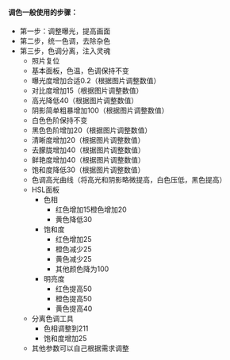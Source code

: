 #### 调色一般使用的步骤：

* 第一步：调整曝光，提高画面
* 第二步，统一色调，去除杂色
* 第三步，色调分离，注入灵魂
  * 照片复位
  * 基本面板，色温，色调保持不变
  * 曝光度增加合适0.2（根据图片调整数值）
  * 对比度增加15（根据图片调整数值）
  * 高光降低40（根据图片调整数值）
  * 阴影简单粗暴增加100（根据图片调整数值）
  * 白色色阶保持不变
  * 黑色色阶增加20（根据图片调整数值）
  * 清晰度增加20（根据图片调整数值）
  * 去朦胧增加40（根据图片调整数值）
  * 鲜艳度增加40（根据图片调整数值）
  * 饱和度降低30（根据图片调整数值）
  * 色调高光曲线（将高光和阴影略微提高，白色压低，黑色提高）
  * HSL面板
    * 色相
      * 红色增加15橙色增加20
      * 黄色降低30
    * 饱和度
      * 红色增加25
      * 橙色减少25
      * 黄色减少25
      * 其他颜色降为100
    * 明亮度
      * 红色提高50
      * 橙色提高50
      * 黄色提高40
  * 分离色调工具
    * 色相调整到211
    * 饱和度增加25
  * 其他参数可以自己根据需求调整